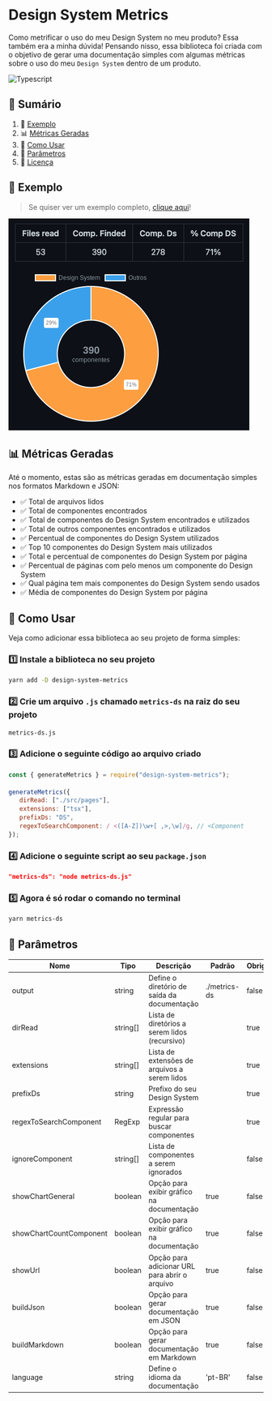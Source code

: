 # Design System Metrics

Como metrificar o uso do meu Design System no meu produto? Essa também era a minha dúvida! Pensando nisso, essa biblioteca foi criada com o objetivo de gerar uma documentação simples com algumas métricas sobre o uso do meu `Design System` dentro de um produto.

<div>
   <img src="https://img.shields.io/badge/Typescript-235a97" alt="Typescript" />        
</div>

## 📖 Sumário

1. 📌 [Exemplo](#-exemplo)
2. 📊 [Métricas Geradas](#-métricas-geradas)
3. 🚀 [Como Usar](#-como-usar)
4. 🎤 [Parâmetros](#-parâmetros)
5. 📝 [Licença](./LICENSE.md)

## 📌 Exemplo

> Se quiser ver um exemplo completo, [clique aqui](src/assets/metrics-ds/METRICS.md)!

![Exemplo de documentação gerada](src/assets/example.png)

## 📊 Métricas Geradas

Até o momento, estas são as métricas geradas em documentação simples nos formatos Markdown e JSON:

-  ✅ Total de arquivos lidos
-  ✅ Total de componentes encontrados
-  ✅ Total de componentes do Design System encontrados e utilizados
-  ✅ Total de outros componentes encontrados e utilizados
-  ✅ Percentual de componentes do Design System utilizados
-  ✅ Top 10 componentes do Design System mais utilizados
-  ✅ Total e percentual de componentes do Design System por página
-  ✅ Percentual de páginas com pelo menos um componente do Design System
-  ✅ Qual página tem mais componentes do Design System sendo usados
-  ✅ Média de componentes do Design System por página

## 🚀 Como Usar

Veja como adicionar essa biblioteca ao seu projeto de forma simples:

### 1️⃣ Instale a biblioteca no seu projeto

```sh
yarn add -D design-system-metrics
```

### 2️⃣ Crie um arquivo `.js` chamado `metrics-ds` na raiz do seu projeto

```sh
metrics-ds.js
```

### 3️⃣ Adicione o seguinte código ao arquivo criado

```js
const { generateMetrics } = require("design-system-metrics");

generateMetrics({
   dirRead: ["./src/pages"],
   extensions: ["tsx"],
   prefixDs: "DS",
   regexToSearchComponent: / <([A-Z])\w+[ ,>,\w]/g, // <Component
});
```

### 4️⃣ Adicione o seguinte script ao seu `package.json`

```json
"metrics-ds": "node metrics-ds.js"
```

### 5️⃣ Agora é só rodar o comando no terminal

```sh
yarn metrics-ds
```

## 🎤 Parâmetros

| Nome                    | Tipo     | Descrição                                     | Padrão       | Obrigatório |
| ----------------------- | -------- | --------------------------------------------- | ------------ | ----------- |
| output                  | string   | Define o diretório de saída da documentação   | ./metrics-ds | false       |
| dirRead                 | string[] | Lista de diretórios a serem lidos (recursivo) |              | true        |
| extensions              | string[] | Lista de extensões de arquivos a serem lidos  |              | true        |
| prefixDs                | string   | Prefixo do seu Design System                  |              | true        |
| regexToSearchComponent  | RegExp   | Expressão regular para buscar componentes     |              | true        |
| ignoreComponent         | string[] | Lista de componentes a serem ignorados        |              | false       |
| showChartGeneral        | boolean  | Opção para exibir gráfico na documentação     | true         | false       |
| showChartCountComponent | boolean  | Opção para exibir gráfico na documentação     | true         | false       |
| showUrl                 | boolean  | Opção para adicionar URL para abrir o arquivo | true         | false       |
| buildJson               | boolean  | Opção para gerar documentação em JSON         | true         | false       |
| buildMarkdown           | boolean  | Opção para gerar documentação em Markdown     | true         | false       |
| language                | string   | Define o idioma da documentação               | 'pt-BR'      | false       |
